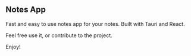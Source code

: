 ## Notes App
Fast and easy to use notes app for your notes.
Built with Tauri and React.

Feel free use it, or contribute to the project.

Enjoy!
